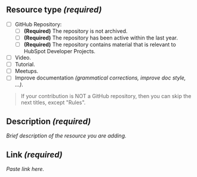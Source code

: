 ## Resource type _(required)_

- [ ] GitHub Repository:
    - [ ] **(Required)** The repository is not archived.
    - [ ] **(Required)** The repository has been active within the last year.
    - [ ] **(Required)** The repository contains material that is relevant to HubSpot Developer Projects.
- [ ] Video.
- [ ] Tutorial.
- [ ] Meetups.
- [ ] Improve documentation _(grammatical corrections, improve doc style, ...)_.

> If your contribution is NOT a GitHub repository, then you can skip the next titles, except "Rules".

## Description _(required)_

_Brief description of the resource you are adding._

## Link _(required)_

_Paste link here._
